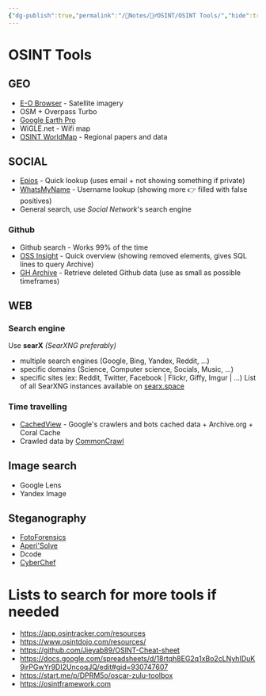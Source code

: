 ```yaml
---
{"dg-publish":true,"permalink":"/📝Notes/🕵️‍♂️OSINT/OSINT Tools/","hide":true,"tags":["Tools","OSINT"]}
---
```


# OSINT Tools
## GEO
- [E-O Browser](https://apps.sentinel-hub.com/eo-browser) - Satellite imagery
- OSM + Overpass Turbo
- [Google Earth Pro](https://earth.google.com/web/)
- WiGLE.net - Wifi map
- [OSINT WorldMap](https://cybdetective.com/osintmap/) - Regional papers and data
## SOCIAL
- [Epios](https://epieos.com) - Quick lookup (uses email + not showing something if private)
- [WhatsMyName](https://whatsmyname.app) - Username lookup (showing more 👉 filled with false positives)
- General search, use *Social Network*'s search engine
### Github
- Github search - Works 99% of the time
- [OSS Insight](https://ossinsight.io) - Quick overview (showing removed elements, gives SQL lines to query Archive)
- [GH Archive](https://www.gharchive.org) - Retrieve deleted Github data (use as small as possible timeframes)
## WEB
### Search engine
Use **searX** *(SearXNG preferably)*
- multiple search engines (Google, Bing, Yandex, Reddit, ...)
- specific domains (Science, Computer science, Socials, Music, ...)
- specific sites (ex: Reddit, Twitter, Facebook | Flickr, Giffy, Imgur | ...)
List of all SearXNG instances available on [searx.space](https://searx.space/)
### Time travelling
- [CachedView](https://cachedview.com) - Google's crawlers and bots cached data + Archive.org + Coral Cache
- Crawled data by [CommonCrawl](https://commoncrawl.org/overview)
## Image search
- Google Lens
- Yandex Image
## Steganography
- [FotoForensics](https://fotoforensics.com)
- [Aperi'Solve](https://www.aperisolve.com/)
- Dcode
- [CyberChef](https://gchq.github.io/CyberChef/)

# Lists to search for more tools if needed
- https://app.osintracker.com/resources
- https://www.osintdojo.com/resources/
- https://github.com/Jieyab89/OSINT-Cheat-sheet
- https://docs.google.com/spreadsheets/d/18rtqh8EG2q1xBo2cLNyhIDuK9jrPGwYr9DI2UncoqJQ/edit#gid=930747607
- https://start.me/p/DPRM5o/oscar-zulu-toolbox
- https://osintframework.com